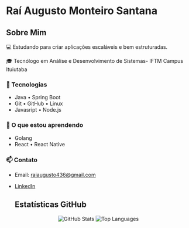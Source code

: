 # Raí Augusto Monteiro Santana

## Sobre Mim
💻 Estudando para criar aplicações escaláveis e bem estruturadas.

🎓 Tecnólogo em Análise e Desenvolvimento de Sistemas- IFTM Campus Ituiutaba  

### 🚀 Tecnologias
- Java • Spring Boot
- Git • GitHub • Linux
- Javasript • Node.js




### 🌱 O que estou aprendendo
- Golang
- React • React Native


### 📫 Contato
- Email: raiaugusto436@gmail.com
- [LinkedIn](https://www.linkedin.com/in/raiaugust0/)

  ## Estatísticas GitHub

<div align="center">
  <img src="https://github-readme-stats.vercel.app/api?username=rai4ugust0&show_icons=true&count_private=true&theme=tokyonight" alt="GitHub Stats" />
  <img src="https://github-readme-stats.vercel.app/api/top-langs/?username=rai4ugust0&layout=compact&theme=tokyonight" alt="Top Languages" />
</div>
